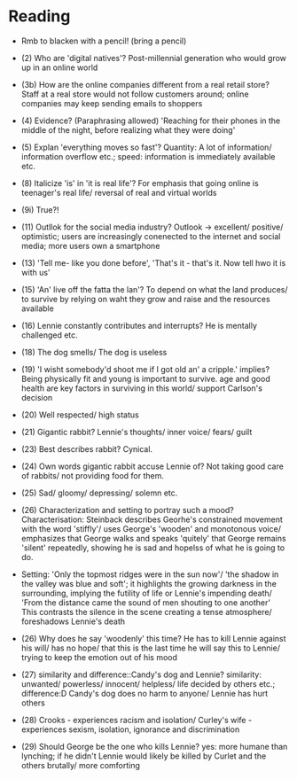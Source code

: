 # Reading

- Rmb to blacken with a pencil! (bring a pencil)

- (2) Who are 'digital natives'? Post-millennial generation who would grow up in an online world

- (3b) How are the online companies different from a real retail store? Staff at a real store would not follow customers around; online companies may keep sending emails to shoppers

- (4) Evidence? (Paraphrasing allowed) 'Reaching for their phones in the middle of the night, before realizing what they were doing'

- (5) Explan 'everything moves so fast'? Quantity: A lot of information/ information overflow etc.; speed: information is immediately available etc.

- (8) Italicize 'is' in 'it is real life'? For emphasis that going online is teenager's real life/ reversal of real and virtual worlds

- (9i) True?!

- (11) Outllok for the social media industry? Outlook -> excellent/ positive/ optimistic; users are increasingly conenected to the internet and social media; more users own a smartphone

- (13) 'Tell me- like you done before', 'That's it - that's it. Now tell hwo it is with us'

- (15) 'An' live off the fatta the lan'? To depend on what the land produces/ to survive by relying on waht they grow and raise and the resources available

- (16) Lennie constantly contributes and interrupts? He is mentally challenged etc.

- (18) The dog smells/ The dog is useless

- (19) 'I wisht somebody'd shoot me if I got old an' a cripple.' implies? Being physically fit and young is important to survive. age and good health are key factors in surviving in this world/ support Carlson's decision

- (20) Well respected/ high status

- (21) Gigantic rabbit? Lennie's thoughts/ inner voice/ fears/ guilt

- (23) Best describes rabbit? Cynical.

- (24) Own words gigantic rabbit accuse Lennie of? Not taking good care of rabbits/ not providing food for them.

- (25) Sad/ gloomy/ depressing/ solemn etc.

- (26) Characterization and setting to portray such a mood? Characterisation: Steinback describes Georhe's constrained movement with the word 'stiffly'/ uses George's 'wooden' and monotonous voice/ emphasizes that George walks and speaks 'quitely' that George remains 'silent' repeatedly, showing he is sad and hopelss of what he is going to do.

- Setting: 'Only the topmost ridges were in the sun now'/ 'the shadow in the valley was blue and soft'; it highlights the growing darkness in the surrounding, implying the futility of life or Lennie's impending death/ 'From the distance came the sound of men shouting to one another' This contrasts the silence in the scene creating a tense atmosphere/ foreshadows Lennie's death

- (26) Why does he say 'woodenly' this time? He has to kill Lennie against his will/ has no hope/ that this is the last time he will say this to Lennie/ trying to keep the emotion out of his mood

- (27) similarity and difference::Candy's dog and Lennie? similarity: unwanted/ powerless/ innocent/ helpless/ life decided by others etc.; difference:D Candy's dog does no harm to anyone/ Lennie has hurt others

- (28) Crooks - experiences racism and isolation/ Curley's wife - experiences sexism, isolation, ignorance and discrimination

- (29) Should George be the one who kills Lennie? yes: more humane than lynching; if he didn't Lennie would likely be killed by Curlet and the others brutally/ more comforting